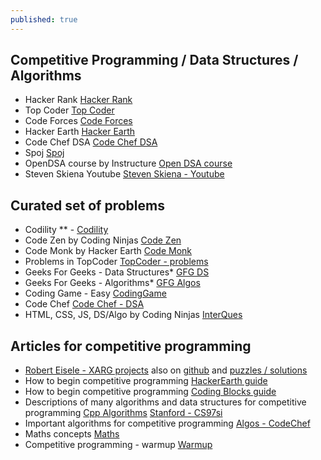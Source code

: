 ```yaml
---
published: true
---
```

## Competitive Programming / Data Structures / Algorithms
- Hacker Rank [Hacker Rank](https://www.hackerrank.com/dashboard)
- Top Coder [Top Coder](https://www.topcoder.com/thrive/tracks?track=Competitive%20Programming)
- Code Forces [Code Forces](http://codeforces.com/)
- Hacker Earth [Hacker Earth](https://www.hackerearth.com/)
- Code Chef DSA [Code Chef DSA](https://www.codechef.com/LEARNDSA?order=desc&sortBy=successful_submissions)
- Spoj [Spoj](https://www.spoj.com/)
- OpenDSA course by Instructure [Open DSA course](https://canvas.instructure.com/)
- Steven Skiena Youtube [Steven Skiena - Youtube](https://www.youtube.com/channel/UCh27N8m4Jp_rkwx26Q4iclQ)

## Curated set of problems
- Codility ** - [Codility](https://app.codility.com/programmers/lessons/1-iterations/)
- Code Zen by Coding Ninjas [Code Zen](https://codezen.codingninjas.com/dashboard)
- Code Monk by Hacker Earth [Code Monk](https://www.hackerearth.com/practice/codemonk/)
- Problems in TopCoder [TopCoder - problems](https://community.topcoder.com/tc?module=ProblemArchive&sr=&er=&sc=&sd=&class=&cat=&div1l=&div2l=1&mind1s=&mind2s=&maxd1s=&maxd2s=&wr=)
- Geeks For Geeks - Data Structures* [GFG DS](https://www.geeksforgeeks.org/data-structures/)
- Geeks For Geeks - Algorithms* [GFG Algos](https://www.geeksforgeeks.org/fundamentals-of-algorithms/)
- Coding Game - Easy [CodingGame](https://www.codingame.com/training/easy)
- Code Chef [Code Chef - DSA](https://discuss.codechef.com/t/data-structures-and-algorithms/6599)
- HTML, CSS, JS, DS/Algo by Coding Ninjas [InterQues](https://www.geeksforgeeks.org/fundamentals-of-algorithms/)

## Articles for competitive programming
- [Robert Eisele - XARG projects](https://www.xarg.org/projects/) also on [github](https://github.com/infusion) and [puzzles / solutions](https://www.xarg.org/puzzles/)
- How to begin competitive programming [HackerEarth guide](https://www.hackerearth.com/practice/notes/kaushik.mv3/learn-to-code-by-competitive-programming/)
- How to begin competitive programming [Coding Blocks guide](https://blog.codingblocks.com/2019/start-with-competitive-programming/)
- Descriptions of many algorithms and data structures for competitive programming [Cpp Algorithms](https://cp-algorithms.com/)
 [Stanford - CS97si](http://web.stanford.edu/class/cs97si/)
 - Important algorithms for competitive programming [Algos - CodeChef](https://discuss.codechef.com/t/what-are-the-must-known-algorithms-for-online-programming-contests/2717/4)
 - Maths concepts [Maths](https://medium.com/programming-and-algorithms-iitr/a-voyage-through-numbers-4695eb29df43)
 - Competitive programming - warmup [Warmup](https://medium.com/programming-and-algorithms-iitr/competitive-programming-a-warm-up-66d0ce0bbaff)
